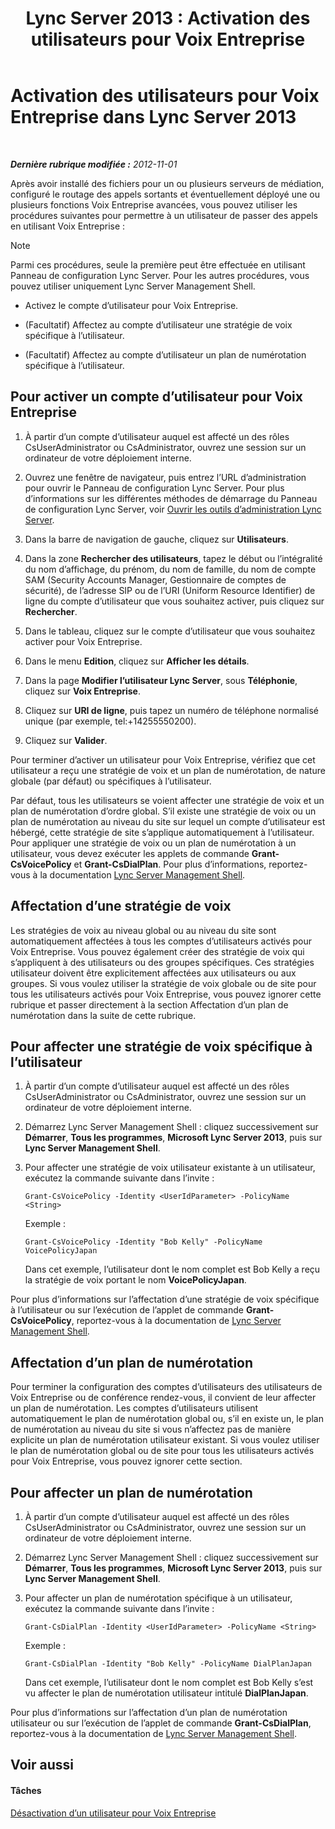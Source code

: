 ﻿---
title: 'Lync Server 2013 : Activation des utilisateurs pour Voix Entreprise'
TOCTitle: Activation des utilisateurs pour Voix Entreprise
ms:assetid: f252b23b-9641-4160-aa81-bf06dc2eced3
ms:mtpsurl: https://technet.microsoft.com/fr-fr/library/Gg413011(v=OCS.15)
ms:contentKeyID: 49299325
ms.date: 05/20/2016
mtps_version: v=OCS.15
ms.translationtype: HT
---

# Activation des utilisateurs pour Voix Entreprise dans Lync Server 2013

 

_**Dernière rubrique modifiée :** 2012-11-01_

Après avoir installé des fichiers pour un ou plusieurs serveurs de médiation, configuré le routage des appels sortants et éventuellement déployé une ou plusieurs fonctions Voix Entreprise avancées, vous pouvez utiliser les procédures suivantes pour permettre à un utilisateur de passer des appels en utilisant Voix Entreprise :

> [!note]  
> Parmi ces procédures, seule la première peut être effectuée en utilisant Panneau de configuration Lync Server. Pour les autres procédures, vous pouvez utiliser uniquement Lync Server Management Shell.

  - Activez le compte d’utilisateur pour Voix Entreprise.

  - (Facultatif) Affectez au compte d’utilisateur une stratégie de voix spécifique à l’utilisateur.

  - (Facultatif) Affectez au compte d’utilisateur un plan de numérotation spécifique à l’utilisateur.

## Pour activer un compte d’utilisateur pour Voix Entreprise

1.  À partir d’un compte d’utilisateur auquel est affecté un des rôles CsUserAdministrator ou CsAdministrator, ouvrez une session sur un ordinateur de votre déploiement interne.

2.  Ouvrez une fenêtre de navigateur, puis entrez l’URL d’administration pour ouvrir le Panneau de configuration Lync Server. Pour plus d’informations sur les différentes méthodes de démarrage du Panneau de configuration Lync Server, voir [Ouvrir les outils d’administration Lync Server](lync-server-2013-open-lync-server-administrative-tools.md).

3.  Dans la barre de navigation de gauche, cliquez sur **Utilisateurs**.

4.  Dans la zone **Rechercher des utilisateurs**, tapez le début ou l’intégralité du nom d’affichage, du prénom, du nom de famille, du nom de compte SAM (Security Accounts Manager, Gestionnaire de comptes de sécurité), de l’adresse SIP ou de l’URI (Uniform Resource Identifier) de ligne du compte d’utilisateur que vous souhaitez activer, puis cliquez sur **Rechercher**.

5.  Dans le tableau, cliquez sur le compte d’utilisateur que vous souhaitez activer pour Voix Entreprise.

6.  Dans le menu **Edition**, cliquez sur **Afficher les détails**.

7.  Dans la page **Modifier l’utilisateur Lync Server**, sous **Téléphonie**, cliquez sur **Voix Entreprise**.

8.  Cliquez sur **URI de ligne**, puis tapez un numéro de téléphone normalisé unique (par exemple, tel:+14255550200).

9.  Cliquez sur **Valider**.

Pour terminer d’activer un utilisateur pour Voix Entreprise, vérifiez que cet utilisateur a reçu une stratégie de voix et un plan de numérotation, de nature globale (par défaut) ou spécifiques à l’utilisateur.

Par défaut, tous les utilisateurs se voient affecter une stratégie de voix et un plan de numérotation d’ordre global. S’il existe une stratégie de voix ou un plan de numérotation au niveau du site sur lequel un compte d’utilisateur est hébergé, cette stratégie de site s’applique automatiquement à l’utilisateur. Pour appliquer une stratégie de voix ou un plan de numérotation à un utilisateur, vous devez exécuter les applets de commande **Grant-CsVoicePolicy** et **Grant-CsDialPlan**. Pour plus d’informations, reportez-vous à la documentation [Lync Server Management Shell](lync-server-2013-lync-server-management-shell.md).

## Affectation d’une stratégie de voix

Les stratégies de voix au niveau global ou au niveau du site sont automatiquement affectées à tous les comptes d’utilisateurs activés pour Voix Entreprise. Vous pouvez également créer des stratégie de voix qui s’appliquent à des utilisateurs ou des groupes spécifiques. Ces stratégies utilisateur doivent être explicitement affectées aux utilisateurs ou aux groupes. Si vous voulez utiliser la stratégie de voix globale ou de site pour tous les utilisateurs activés pour Voix Entreprise, vous pouvez ignorer cette rubrique et passer directement à la section Affectation d’un plan de numérotation dans la suite de cette rubrique.

## Pour affecter une stratégie de voix spécifique à l’utilisateur

1.  À partir d’un compte d’utilisateur auquel est affecté un des rôles CsUserAdministrator ou CsAdministrator, ouvrez une session sur un ordinateur de votre déploiement interne.

2.  Démarrez Lync Server Management Shell : cliquez successivement sur **Démarrer**, **Tous les programmes**, **Microsoft Lync Server 2013**, puis sur **Lync Server Management Shell**.

3.  Pour affecter une stratégie de voix utilisateur existante à un utilisateur, exécutez la commande suivante dans l’invite :
    
        Grant-CsVoicePolicy -Identity <UserIdParameter> -PolicyName <String>
    
    Exemple :
    
        Grant-CsVoicePolicy -Identity "Bob Kelly" -PolicyName VoicePolicyJapan
    
    Dans cet exemple, l’utilisateur dont le nom complet est Bob Kelly a reçu la stratégie de voix portant le nom **VoicePolicyJapan**.

Pour plus d’informations sur l’affectation d’une stratégie de voix spécifique à l’utilisateur ou sur l’exécution de l’applet de commande **Grant-CsVoicePolicy**, reportez-vous à la documentation de [Lync Server Management Shell](lync-server-2013-lync-server-management-shell.md).

## Affectation d’un plan de numérotation

Pour terminer la configuration des comptes d’utilisateurs des utilisateurs de Voix Entreprise ou de conférence rendez-vous, il convient de leur affecter un plan de numérotation. Les comptes d’utilisateurs utilisent automatiquement le plan de numérotation global ou, s’il en existe un, le plan de numérotation au niveau du site si vous n’affectez pas de manière explicite un plan de numérotation utilisateur existant. Si vous voulez utiliser le plan de numérotation global ou de site pour tous les utilisateurs activés pour Voix Entreprise, vous pouvez ignorer cette section.

## Pour affecter un plan de numérotation

1.  À partir d’un compte d’utilisateur auquel est affecté un des rôles CsUserAdministrator ou CsAdministrator, ouvrez une session sur un ordinateur de votre déploiement interne.

2.  Démarrez Lync Server Management Shell : cliquez successivement sur **Démarrer**, **Tous les programmes**, **Microsoft Lync Server 2013**, puis sur **Lync Server Management Shell**.

3.  Pour affecter un plan de numérotation spécifique à un utilisateur, exécutez la commande suivante dans l’invite :
    
        Grant-CsDialPlan -Identity <UserIdParameter> -PolicyName <String>
    
    Exemple :
    
        Grant-CsDialPlan -Identity "Bob Kelly" -PolicyName DialPlanJapan
    
    Dans cet exemple, l’utilisateur dont le nom complet est Bob Kelly s’est vu affecter le plan de numérotation utilisateur intitulé **DialPlanJapan**.

Pour plus d’informations sur l’affectation d’un plan de numérotation utilisateur ou sur l’exécution de l’applet de commande **Grant-CsDialPlan**, reportez-vous à la documentation de [Lync Server Management Shell](lync-server-2013-lync-server-management-shell.md).

## Voir aussi

#### Tâches

[Désactivation d’un utilisateur pour Voix Entreprise](lync-server-2013-disable-a-user-for-enterprise-voice.md)


